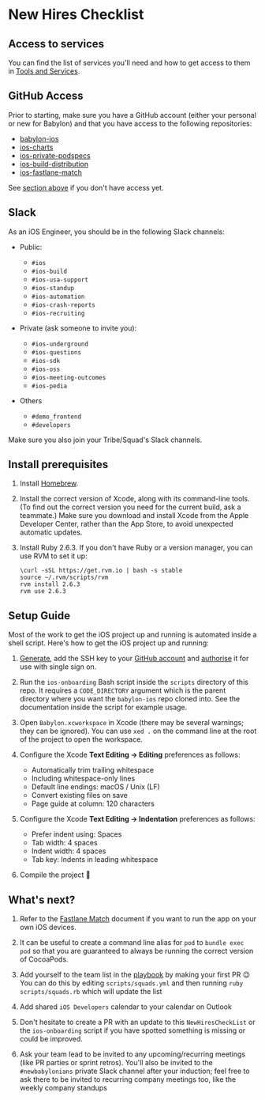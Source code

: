 # New Hires Checklist

## Access to services

You can find the list of services you'll need and how to get access to them in [Tools and Services](ToolsAndServices.md).

## GitHub Access

Prior to starting, make sure you have a GitHub account (either your personal or new for Babylon) and that you have access to the following repositories:

- [babylon-ios](https://github.com/babylonhealth/babylon-ios)
- [ios-charts](https://github.com/babylonhealth/ios-charts)
- [ios-private-podspecs](https://github.com/babylonhealth/ios-private-podspecs)
- [ios-build-distribution](https://github.com/babylonhealth/ios-build-distribution)
- [ios-fastlane-match](https://github.com/babylonhealth/ios-fastlane-match)

See [section above](#access-to-services) if you don't have access yet.

## Slack

As an iOS Engineer, you should be in the following Slack channels:

* Public:
	- `#ios`
	- `#ios-build`
	- `#ios-usa-support`
	- `#ios-standup`
	- `#ios-automation`
	- `#ios-crash-reports`
	- `#ios-recruiting`

* Private (ask someone to invite you):
	- `#ios-underground`
	- `#ios-questions`
	- `#ios-sdk`
	- `#ios-oss`
	- `#ios-meeting-outcomes`
	- `#ios-pedia`

* Others
	- `#demo_frontend`
	- `#developers`

Make sure you also join your Tribe/Squad's Slack channels.

## Install prerequisites

1. Install [Homebrew](https://brew.sh/).

1. Install the correct version of Xcode, along with its command-line tools. (To
   find out the correct version you need for the current build, ask a
   teammate.) Make sure you download and install Xcode from the Apple Developer
   Center, rather than the App Store, to avoid unexpected automatic updates.

1. Install Ruby 2.6.3. If you don't have Ruby or a version manager, you can use
   RVM to set it up:

    ```
    \curl -sSL https://get.rvm.io | bash -s stable
    source ~/.rvm/scripts/rvm
    rvm install 2.6.3
    rvm use 2.6.3
    ```

## Setup Guide

Most of the work to get the iOS project up and running is automated inside a
shell script. Here's how to get the iOS project up and running:

1. [Generate](https://help.github.com/en/articles/generating-a-new-ssh-key-and-adding-it-to-the-ssh-agent#generating-a-new-ssh-key), add the SSH key to your [GitHub account](https://help.github.com/en/articles/adding-a-new-ssh-key-to-your-github-account) and [authorise](https://help.github.com/en/articles/authorizing-an-ssh-key-for-use-with-a-saml-single-sign-on-organization) it for use with single sign on.

1. Run the `ios-onboarding` Bash script inside the `scripts` directory of this
   repo. It requires a `CODE_DIRECTORY` argument which is the parent directory
   where you want the `babylon-ios` repo cloned into. See the documentation
   inside the script for example usage.

1. Open `Babylon.xcworkspace` in Xcode (there may be several warnings; they can be ignored). You can use `xed .` on the command line at the root of the project to open the workspace.

1. Configure the Xcode **Text Editing -> Editing** preferences as follows:
     - Automatically trim trailing whitespace
     - Including whitespace-only lines
     - Default line endings: macOS / Unix (LF)
     - Convert existing files on save
     - Page guide at column: 120 characters

1. Configure the Xcode **Text Editing -> Indentation** preferences as follows:
     - Prefer indent using: Spaces
     - Tab width: 4 spaces
     - Indent width: 4 spaces
     - Tab key: Indents in leading whitespace

1. Compile the project 🎉

## What's next?

1. Refer to the [Fastlane Match](FastlaneMatch.md#day-to-day-development) document if you want to run the app on your own iOS devices.

1. It can be useful to create a command line alias for `pod` to `bundle exec pod` so that you are guaranteed to always be running the correct version of CocoaPods.

1. Add yourself to the team list in the [playbook](https://github.com/babylonhealth/ios-playbook) by making your first PR 😉
   You can do this by editing `scripts/squads.yml` and then running `ruby scripts/squads.rb` which will update the list

1. Add shared `iOS Developers` calendar to your calendar on Outlook

1. Don't hesitate to create a PR with an update to this `NewHiresCheckList` or the `ios-onboarding` script if you have spotted something is missing or could be improved.

1. Ask your team lead to be invited to any upcoming/recurring meetings (like PR parties or sprint retros).
   You'll also be invited to the `#newbabylonians` private Slack channel after your induction; feel free to ask there to be invited to recurring company meetings too, like the weekly company standups
